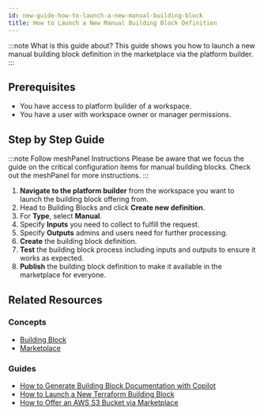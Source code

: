 ```yaml
---
id: new-guide-how-to-launch-a-new-manual-building-block
title: How to Launch a New Manual Building Block Definition
---
```


:::note What is this guide about?
This guide shows you how to launch a new manual building block definition in the marketplace via the platform builder.
:::

## Prerequisites

- You have access to platform builder of a workspace.
- You have a user with workspace owner or manager permissions.

## Step by Step Guide

:::note Follow meshPanel Instructions
Please be aware that we focus the guide on the critical configuration items for manual building blocks. Check out the meshPanel for more instructions.
:::

1. **Navigate to the platform builder** from the workspace you want to launch the building block offering from.
2. Head to Building Blocks and click **Create new definition**.
3. For **Type**, select **Manual**.
4. Specify **Inputs** you need to collect to fulfill the request.
5. Specify **Outputs** admins and users need for further processing.
6. **Create** the building block definition.
7. **Test** the building block process including inputs and outputs to ensure it works as expected.
8. **Publish** the building block definition to make it available in the marketplace for everyone.

## Related Resources

### Concepts

- [Building Block](new-concept-buildingblock.md)
- [Marketplace](new-concept-marketplace.md)

### Guides

- [How to Generate Building Block Documentation with Copilot](new-guide-how-to-generate-building-block-documentation.md)
- [How to Launch a New Terraform Building Block](new-guide-how-to-launch-a-new-terraform-building-block.md)
- [How to Offer an AWS S3 Bucket via Marketplace](getting-started/building-aws-quickstart-guide.md)